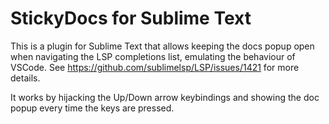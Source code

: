 # StickyDocs for Sublime Text

This is a plugin for Sublime Text that allows keeping the docs popup open when navigating the LSP completions list, emulating the behaviour of VSCode. See https://github.com/sublimelsp/LSP/issues/1421 for more details.

It works by hijacking the Up/Down arrow keybindings and showing the doc popup every time the keys are pressed.
